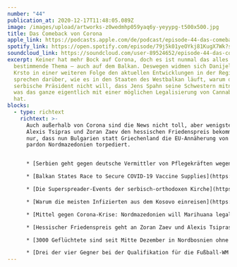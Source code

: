 ```yaml
---
number: "44"
publication_at: 2020-12-17T11:48:05.089Z
image: /images/upload/artworks-z0wedmhp059yaq6y-yeyypg-t500x500.jpg
title: Das Comeback von Corona
apple_link: https://podcasts.apple.com/de/podcast/episode-44-das-comeback-von-corona/id1170436903?i=1000502763355
spotify_link: https://open.spotify.com/episode/79j5k01yeOYkj81KugX7Wk?si=Wxgd7R4bRXKir5ist2L5_A
soundcloud_link: https://soundcloud.com/user-89524652/episode-44-das-comeback-von-corona
excerpt: Keiner hat mehr Bock auf Corona, doch es ist nunmal das alles
  bestimmende Thema – auch auf dem Balkan. Deswegen widmen sich Danijel und
  Krsto in einer weiteren Folge den aktuellen Entwicklungen in der Region und
  sprechen darüber, wie es in den Staaten des Westbalkan läuft, warum der
  serbische Präsident nicht will, dass Jens Spahn seine Schwestern mitnimmt, und
  was das ganze eigentlich mit einer möglichen Legalisierung von Cannabis zu tun
  hat.
blocks:
  - type: richtext
    richtext: >-
      Auch außerhalb von Corona sind die News nicht toll, aber wenigstens haben
      Alexis Tsipras und Zoran Zaev den hessischen Friedenspreis bekommen – blöd
      nur, dass nun Bulgarien statt Griechenland die EU-Annäherung von Fyro…
      pardon Nordmazedonien torpediert.


      * [Serbien geht gegen deutsche Vermittler von Pflegekräften wegen illegaler Anwerbung vor](https://correctiv.org/aktuelles/gesundheit/pflege/2020/11/27/serbien-geht-gegen-deutsche-vermittler-von-pflegekraeften-wegen-illegaler-anwerbung-vor/) (Correctiv)

      * [Balkan States Race to Secure COVID-19 Vaccine Supplies](https://balkaninsight.com/2020/12/16/balkan-states-race-to-secure-covid-vaccine-supplies/) (Balkan Insight)

      * [Die Superspreader-Events der serbisch-orthodoxen Kirche](https://www.nzz.ch/international/schwieriger-corona-schutz-in-der-orthodoxen-kirche-ld.1588578?reduced=true) (NZZ) 

      * [Warum die meisten Infizierten aus dem Kosovo einreisen](https://www.tagesspiegel.de/politik/mehr-als-ein-viertel-aller-rueckkehrer-warum-die-meisten-infizierten-aus-dem-kosovo-einreisen/26111728.html) (Tagesspiegel)

      * [Mittel gegen Corona-Krise: Nordmazedonien will Marihuana legalisieren](https://www.fr.de/panorama/marihuana-legalisierung-in-nordmazedonien-vorbild-amsterdam-90120414.html) (Frankfurter Rundschau)

      * [Hessischer Friedenspreis geht an Zoran Zaev und Alexis Tsipras](https://www.hessenschau.de/politik/hessischer-friedenspreis-geht-an-zoran-zaev-und-alexis-tsipras,hessischer-friedenspreis-102.html) (Hessenschau)

      * [3000 Geflüchtete sind seit Mitte Dezember in Nordbosnien ohne jedes Obdach dem harten Winter ausgesetzt](https://www.fr.de/politik/flucht-eruopa-bosnien-kroatien-grenze-gefluechtete-winter-lager-hilfe-90132581.html) - die EU lässt es zu (Frankfurter Rundschau)

      * [Drei der vier Gegner bei der Qualifikation für die Fußball-WM der Männer erkennen den Kosovo gar nicht an](https://www.welt.de/sport/fussball/article222041748/WM-Qualifikation-Drei-der-vier-Gegner-erkennen-den-Kosovo-gar-nicht-an.html) (Welt)
---
```

